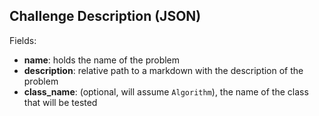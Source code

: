 Challenge Description (JSON)
---

Fields:
  - **name**: holds the name of the problem
  - **description**: relative path to a markdown with the description of the problem
  - **class_name**: (optional, will assume `Algorithm`), the name of the class that will be
tested


